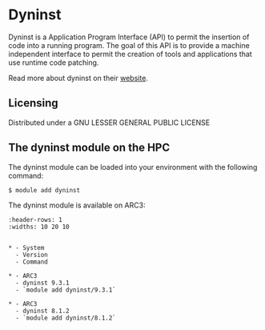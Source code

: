 # Dyninst

Dyninst is a Application Program Interface (API) to permit the insertion of code into a running program. The goal of this API is to provide a machine independent interface to permit the creation of tools and applications that use runtime code patching.



Read more about dyninst on their [website](https://github.com/dyninst/dyninst).





## Licensing 

Distributed under a GNU LESSER GENERAL PUBLIC LICENSE



## The dyninst module on the HPC

The dyninst module can be loaded into your environment with the following command:

```bash
$ module add dyninst
```

The dyninst module is available on ARC3:

```{list-table}
:header-rows: 1
:widths: 10 20 10


* - System
  - Version
  - Command

* - ARC3
  - dyninst 9.3.1
  - `module add dyninst/9.3.1`

* - ARC3
  - dyninst 8.1.2
  - `module add dyninst/8.1.2`

```
